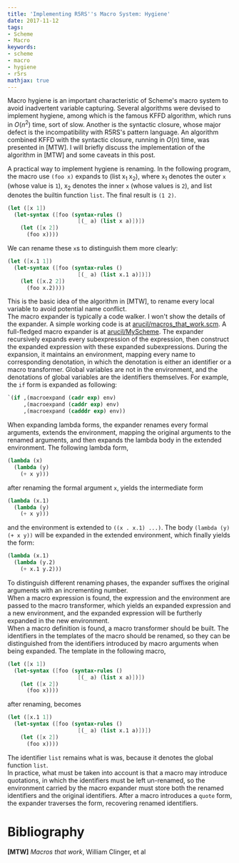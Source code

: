 ```yaml
---
title: 'Implementing R5RS''s Macro System: Hygiene'
date: 2017-11-12
tags:
- Scheme
- Macro
keywords:
- scheme
- macro
- hygiene
- r5rs
mathjax: true
---
```


Macro hygiene is an important characteristic of Scheme's macro system to avoid inadvertent variable capturing. Several algorithms were devised to implement hygiene, among which is the famous KFFD algorithm, which runs in $O(n^2)$ time, sort of slow. Another is the syntactic closure, whose major defect is the incompatibility with R5RS's pattern language. An algorithm combined KFFD with the syntactic closure, running in $O(n)$ time, was presented in [MTW]. I will briefly discuss the implementation of the algorithm in [MTW] and some caveats in this post.  
<!-- more -->
A practical way to implement hygiene is renaming. In the following program, the macro use `(foo x)` expands to $(\text{list} \; \text{x}_1 \; \text{x}_2)$, where $\text{x}_1$ denotes the outer `x` (whose value is `1`), $\text{x}_2$ denotes the inner `x` (whose values is `2`), and $\text{list}$ denotes the builtin function `list`. The final result is `(1 2)`.  
```scheme
(let ([x 1])
  (let-syntax ([foo (syntax-rules ()
                      [(_ a) (list x a)])])
    (let ([x 2])
      (foo x))))
```
We can rename these `x`s to distinguish them more clearly:  
```scheme
(let ([x.1 1])
  (let-syntax ([foo (syntax-rules ()
                      [(_ a) (list x.1 a)])])
    (let ([x.2 2])
      (foo x.2))))
```
This is the basic idea of the algorithm in [MTW], to rename every local variable to avoid potential name conflict.  
The macro expander is typically a code walker.  I won't show the details of the expander. A simple working code is at [arucil/macros_that_work.scm](https://gist.github.com/arucil/d81aa6df8110a20ec37d2009bf7a7c21). A full-fledged macro expander is at [arucil/MyScheme](https://github.com/arucil/MyScheme).
The expander recursively expands every subexpression of the expression, then construct the expanded expression with these expanded subexpressions. During the expansion, it maintains an environment, mapping every name to corresponding denotation, in which the denotation is either an identifier or a macro transformer. Global variables are not in the environment, and the denotations of global variables are the identifiers themselves.
For example, the `if` form is expanded as following:
```scheme
`(if ,(macroexpand (cadr exp) env)
     ,(macroexpand (caddr exp) env)
     ,(macroexpand (cadddr exp) env))
```
When expanding lambda forms, the expander renames every formal arguments, extends the environment, mapping the original arguments to the renamed arguments, and then expands the lambda body in the extended environment. The following lambda form,  
```scheme
(lambda (x)
  (lambda (y)
    (+ x y)))
```
after renaming the formal argument `x`, yields the intermediate form
```scheme
(lambda (x.1)
  (lambda (y)
    (+ x y)))
```
and the environment is extended to `((x . x.1) ...)`. The body `(lambda (y) (+ x y))` will be expanded in the extended environment, which finally yields the form:  
```scheme
(lambda (x.1)
  (lambda (y.2)
    (+ x.1 y.2)))
```
To distinguish different renaming phases, the expander suffixes the original arguments with an incrementing number.  
When a macro expression is found, the expression and the environment are passed to the macro transformer, which yields an expanded expression and a new environment, and the expanded expression will be furtherly expanded in the new environment.  
When a macro definition is found, a macro transformer should be built. The identifiers in the templates of the macro should be renamed, so they can be distinguished from the identifiers introduced by macro arguments when being expanded. The template in the following macro,  
```scheme
(let ([x 1])
  (let-syntax ([foo (syntax-rules ()
                      [(_ a) (list x a)])])
    (let ([x 2])
      (foo x))))
```
after renaming, becomes  
```scheme
(let ([x.1 1])
  (let-syntax ([foo (syntax-rules ()
                      [(_ a) (list x.1 a)])])
    (let ([x 2])
      (foo x))))
```
The identifier `list` remains what is was, because it denotes the global function `list`.  
In practice, what must be taken into account is that a macro may introduce quotations, in which the identifiers must be left un-renamed, so the environment carried by the macro expander must store both the renamed identifiers and the original identifiers. After a macro introduces a `quote` form, the expander traverses the form, recovering renamed identifiers.

# Bibliography
**[MTW]** *Macros that work*, William Clinger, et al
